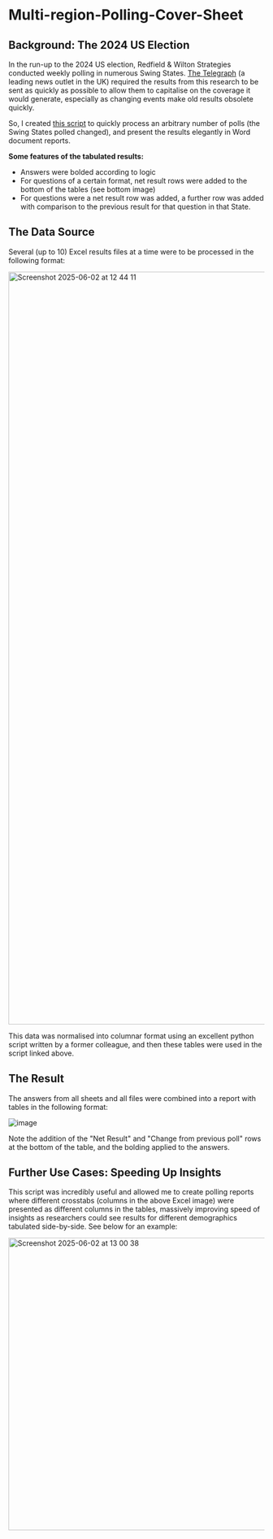 # Multi-region-Polling-Cover-Sheet

## Background: The 2024 US Election

In the run-up to the 2024 US election, Redfield & Wilton Strategies conducted weekly polling in numerous Swing States. [The Telegraph](https://www.telegraph.co.uk) (a leading news outlet in the UK) required the results from this research to be sent as quickly as possible to allow them to capitalise on the coverage it would generate, especially as changing events make old results obsolete quickly.

So, I created [this script](https://github.com/Stewart-Robertson/Multi-region-Polling-Cover-Sheet/blob/main/Multi-region%20cover%20sheet.py) to quickly process an arbitrary number of polls (the Swing States polled changed), and present the results elegantly in Word document reports.

**Some features of the tabulated results:**

* Answers were bolded according to logic
* For questions of a certain format, net result rows were added to the bottom of the tables (see bottom image)
* For questions were a net result row was added, a further row was added with comparison to the previous result for that question in that State.

## The Data Source

Several (up to 10) Excel results files at a time were to be processed in the following format:

<img width="1482" alt="Screenshot 2025-06-02 at 12 44 11" src="https://github.com/user-attachments/assets/797d2ede-8481-47a5-8af5-6d764278b5d2" />


This data was normalised into columnar format using an excellent python script written by a former colleague, and then these tables were used in the script linked above.

## The Result

The answers from all sheets and all files were combined into a report with tables in the following format:

![image](https://github.com/user-attachments/assets/07622e70-3522-4f0a-8c1f-f447625d0959)

Note the addition of the "Net Result" and "Change from previous poll" rows at the bottom of the table, and the bolding applied to the answers.

## Further Use Cases: Speeding Up Insights

This script was incredibly useful and allowed me to create polling reports where different crosstabs (columns in the above Excel image) were presented as different columns in the tables, massively improving speed of insights as researchers could see results for different demographics tabulated side-by-side. See below for an example:

<img width="576" alt="Screenshot 2025-06-02 at 13 00 38" src="https://github.com/user-attachments/assets/8660797a-af4e-426e-b6da-1f77147682fa" />

